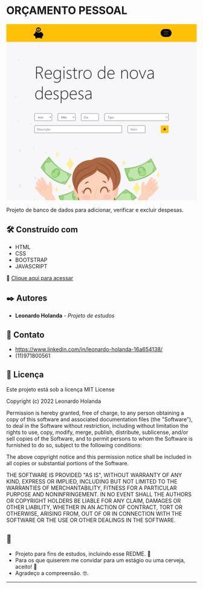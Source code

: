 


# ORÇAMENTO PESSOAL

![preview](/img/preview.png)

Projeto de banco de dados para adicionar, verificar e excluir despesas.


## 🛠️ Construído com

* HTML
* CSS
* BOOTSTRAP
* JAVASCRIPT

🔗 [Clique aqui para acessar](https://leonardo1942.github.io/orcamento_pessoal/)


## ✒️ Autores

* **Leonardo Holanda** - *Projeto de estudos* 

## 💛 Contato
- https://www.linkedin.com/in/leonardo-holanda-16a654138/
- (11)971800561

## 📄 Licença

Este projeto está sob a licença MIT License

Copyright (c) 2022 Leonardo Holanda 

Permission is hereby granted, free of charge, to any person obtaining a copy
of this software and associated documentation files (the "Software"), to deal
in the Software without restriction, including without limitation the rights
to use, copy, modify, merge, publish, distribute, sublicense, and/or sell
copies of the Software, and to permit persons to whom the Software is
furnished to do so, subject to the following conditions:

The above copyright notice and this permission notice shall be included in all
copies or substantial portions of the Software.

THE SOFTWARE IS PROVIDED "AS IS", WITHOUT WARRANTY OF ANY KIND, EXPRESS OR
IMPLIED, INCLUDING BUT NOT LIMITED TO THE WARRANTIES OF MERCHANTABILITY,
FITNESS FOR A PARTICULAR PURPOSE AND NONINFRINGEMENT. IN NO EVENT SHALL THE
AUTHORS OR COPYRIGHT HOLDERS BE LIABLE FOR ANY CLAIM, DAMAGES OR OTHER
LIABILITY, WHETHER IN AN ACTION OF CONTRACT, TORT OR OTHERWISE, ARISING FROM,
OUT OF OR IN CONNECTION WITH THE SOFTWARE OR THE USE OR OTHER DEALINGS IN THE
SOFTWARE. 

## 🎁

* Projeto para fins de estudos, incluindo esse REDME. 📢
* Para os que quiserem me convidar para um estágio ou uma cerveja, aceito! 🍺 
* Agradeço a compreensão. 🤓.


---

    

